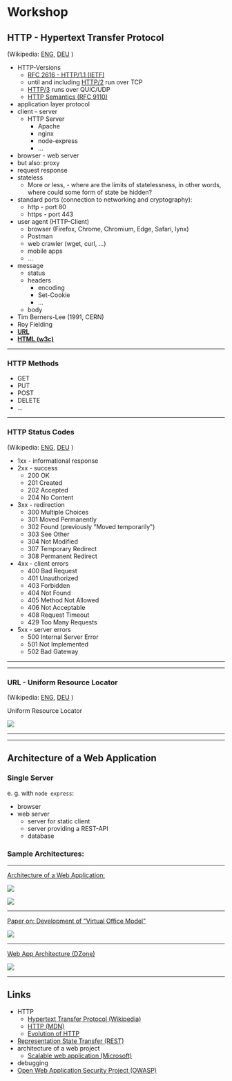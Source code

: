 # Workshop

## HTTP - Hypertext Transfer Protocol
(Wikipedia:
  [ENG](https://en.wikipedia.org/wiki/Hypertext_Transfer_Protocol),
  [DEU](https://de.wikipedia.org/wiki/Hypertext_Transfer_Protocol)
)

- HTTP-Versions
  - [RFC 2616 - HTTP/1.1 (IETF)](https://datatracker.ietf.org/doc/html/rfc2616)
  - until and including [HTTP/2](https://en.wikipedia.org/wiki/HTTP/3) run over TCP
  - [HTTP/3](https://en.wikipedia.org/wiki/HTTP/3) runs over QUIC/UDP
  - [HTTP Semantics (RFC 9110)](https://datatracker.ietf.org/doc/rfc9110/)
- application layer protocol
- client - server
  - HTTP Server
    - Apache
    - nginx
    - node-express
    - ...
- browser - web server
- but also: proxy
- request response
- stateless
  - More or less, - where are the limits of statelessness, in other words, where could some form of state be hidden?
- standard ports (connection to networking and cryptography):
  - http  - port 80
  - https - port 443
- user agent (HTTP-Client)
  - browser (Firefox, Chrome, Chromium, Edge, Safari, lynx)
  - Postman
  - web crawler (wget, curl, ...)
  - mobile apps
  - ...
- message
  - status
  - headers
    - encoding
    - Set-Cookie
    - ...
  - body
- Tim Berners-Lee (1991, CERN)
- Roy Fielding
- [**URL**](https://en.wikipedia.org/wiki/URL)
- [**HTML (w3c)**](https://html.spec.whatwg.org/multipage/)

---

### HTTP Methods
- GET
- PUT
- POST
- DELETE
- ...

---

### HTTP Status Codes 
(Wikipedia: 
  [ENG](https://en.wikipedia.org/wiki/List_of_HTTP_status_codes), 
  [DEU](https://de.wikipedia.org/wiki/HTTP-Statuscode)
)

  - 1xx - informational response
  - 2xx - success
    - 200 OK
    - 201 Created
    - 202 Accepted
    - 204 No Content
  - 3xx - redirection
    - 300 Multiple Choices
    - 301 Moved Permanently
    - 302 Found (previously "Moved temporarily")
    - 303 See Other
    - 304 Not Modified
    - 307 Temporary Redirect
    - 308 Permanent Redirect
  - 4xx - client errors
    - 400 Bad Request
    - 401 Unauthorized
    - 403 Forbidden
    - 404 Not Found
    - 405 Method Not Allowed
    - 406 Not Acceptable
    - 408 Request Timeout
    - 429 Too Many Requests
  - 5xx - server errors
    - 500 Internal Server Error
    - 501 Not Implemented
    - 502 Bad Gateway

---
---

### URL - Uniform Resource Locator
(Wikipedia: 
  [ENG](https://en.wikipedia.org/wiki/URL),
  [DEU](https://de.wikipedia.org/wiki/Uniform_Resource_Locator)
)

Uniform Resource Locator

![](https://upload.wikimedia.org/wikipedia/commons/thumb/d/d6/URI_syntax_diagram.svg/1280px-URI_syntax_diagram.svg.png)

---
---

## Architecture of a Web Application 

### Single Server
e. g. with `node express`:
- browser
- web server
  - server for static client
  - server providing a REST-API
  - database

### Sample Architectures:

---
[Architecture of a Web Application:](https://litslink.com/blog/web-application-architecture)

![](https://cdn-clekk.nitrocdn.com/tkvYXMZryjYrSVhxKeFTeXElceKUYHeV/assets/static/optimized/rev-2ca8b9c/wp-content/uploads/2021/04/What_Is_Web_Application_Architecture_.png)


![](https://cdn-clekk.nitrocdn.com/tkvYXMZryjYrSVhxKeFTeXElceKUYHeV/assets/static/optimized/rev-2ca8b9c/wp-content/uploads/2021/04/Web_Application_Architecture_Diagram__diagram_.png)

---

[Paper on: Development of "Virtual Office Model"](https://www.researchgate.net/figure/Web-application-system-architecture_fig2_301787928)

![](https://www.researchgate.net/profile/Md-Rafiquzzaman/publication/301787928/figure/fig2/AS:357552459141124@1462258557606/Web-application-system-architecture.png)

---

[Web App Architecture (DZone)](https://dzone.com/articles/web-app-architecture-trends-best-practices-and-more)

![](https://stackify.com/wp-content/uploads/2017/05/web-application-architecture-example-diagram.png)

---

## Links
- HTTP
  - [Hypertext Transfer Protocol (Wikipedia)](https://en.wikipedia.org/wiki/Hypertext_Transfer_Protocol)
  - [HTTP (MDN)](https://developer.mozilla.org/en-US/docs/Web/HTTP)
  - [Evolution of HTTP](https://developer.mozilla.org/en-US/docs/Web/HTTP/Basics_of_HTTP/Evolution_of_HTTP)
- [Representation State Transfer (REST)](https://en.wikipedia.org/wiki/Representational_state_transfer)
- architecture of a web project
  - [Scalable web application (Microsoft)](https://docs.microsoft.com/en-us/azure/architecture/reference-architectures/app-service-web-app/scalable-web-app)
- debugging
- [Open Web Application Security Project (OWASP)](https://owasp.org/www-project-top-ten/)

